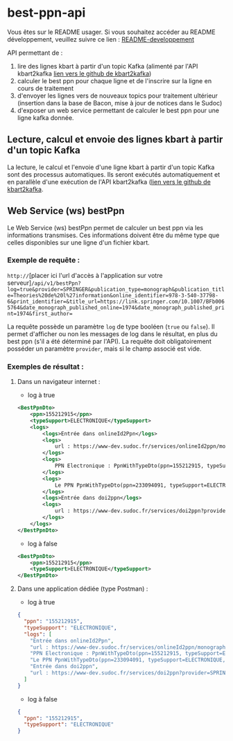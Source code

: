 # best-ppn-api

Vous êtes sur le README usager. Si vous souhaitez accéder au README développement, veuillez suivre ce lien : [README-developpement](README-developpement.md)

API permettant de : 
1. lire des lignes kbart à partir d'un topic Kafka (alimenté par l'API kbart2kafka [lien vers le github de kbart2kafka](https://github.com/abes-esr/kbart2kafka))
2. calculer le best ppn pour chaque ligne et de l'inscrire sur la ligne en cours de traitement
3. d'envoyer les lignes vers de nouveaux topics pour traitement ultérieur (insertion dans la base de Bacon, mise à jour de notices dans le Sudoc)
4. d'exposer un web service permettant de calculer le best ppn pour une ligne kafka donnée.

## Lecture, calcul et envoie des lignes kbart à partir d'un topic Kafka
La lecture, le calcul et l'envoie d'une ligne kbart à partir d'un topic Kafka sont des processus automatiques.
Ils seront exécutés automatiquement et en parallèle d'une exécution de l'API kbart2kafka ([lien vers le github de kbart2kafka](https://github.com/abes-esr/kbart2kafka).

## Web Service (ws) bestPpn
Le Web Service (ws) bestPpn permet de calculer un best ppn via les informations transmises. Ces informations doivent être du même type que celles disponibles sur une ligne d'un fichier kbart.

### Exemple de requête : 

`http://`[placer ici l'url d'accès à l'application sur votre serveur]`/api/v1/bestPpn?log=true&provider=SPRINGER&publication_type=monograph&publication_title=Theories%20de%20l%27information&online_identifier=978-3-540-37798-6&print_identifier=&title_url=https://link.springer.com/10.1007/BFb0065764&date_monograph_published_online=1974&date_monograph_published_print=1974&first_author=`

La requête possède un paramètre `log` de type booléen (`true` ou `false`). Il permet d'afficher ou non les messages de log dans le résultat, en plus du best ppn (s'il a été déterminé par l'API). 
La requête doit obligatoirement posséder un paramètre `provider`, mais si le champ associé est vide.

### Exemples de résultat :

1. Dans un navigateur internet : 
   - log à true
    ```xml
    <BestPpnDto>
        <ppn>155212915</ppn>
        <typeSupport>ELECTRONIQUE</typeSupport>
        <logs>
            <logs>Entrée dans onlineId2Ppn</logs>
            <logs>
                url : https://www-dev.sudoc.fr/services/onlineId2ppn/monograph/978-3-540-37798-6/SPRINGER / ppn(s) : [PpnWithTypeDto(ppn=155212915, typeSupport=ELECTRONIQUE, typeDocument=MONOGRAPHIE, providerPresent=true), PpnWithTypeDto(ppn=233094091, typeSupport=ELECTRONIQUE, typeDocument=MONOGRAPHIE, providerPresent=false)] / erreur(s) : []
            </logs>
            <logs>
                PPN Electronique : PpnWithTypeDto(ppn=155212915, typeSupport=ELECTRONIQUE, typeDocument=MONOGRAPHIE, providerPresent=true) / score : 5
            </logs>
            <logs>
                Le PPN PpnWithTypeDto(ppn=233094091, typeSupport=ELECTRONIQUE, typeDocument=MONOGRAPHIE, providerPresent=false) n'a pas de provider trouvé
            </logs>
            <logs>Entrée dans doi2ppn</logs>
            <logs>
                url : https://www-dev.sudoc.fr/services/doi2ppn?provider=SPRINGER&doi=10.1007/BFb0065764 / ppn(s) : [] / erreur(s) : []
            </logs>
        </logs>
    </BestPpnDto>
    ```

   - log à false
    ```xml
    <BestPpnDto>
        <ppn>155212915</ppn>
        <typeSupport>ELECTRONIQUE</typeSupport>
    </BestPpnDto>
    ```

2. Dans une application dédiée (type Postman) : 
   - log à true
    ```json
    {
      "ppn": "155212915",
      "typeSupport": "ELECTRONIQUE",
      "logs": [
        "Entrée dans onlineId2Ppn",
        "url : https://www-dev.sudoc.fr/services/onlineId2ppn/monograph/978-3-540-37798-6/SPRINGER / ppn(s) : [PpnWithTypeDto(ppn=155212915, typeSupport=ELECTRONIQUE, typeDocument=MONOGRAPHIE, providerPresent=true), PpnWithTypeDto(ppn=233094091, typeSupport=ELECTRONIQUE, typeDocument=MONOGRAPHIE, providerPresent=false)] / erreur(s) : []",
        "PPN Electronique : PpnWithTypeDto(ppn=155212915, typeSupport=ELECTRONIQUE, typeDocument=MONOGRAPHIE, providerPresent=true) / score : 5",
        "Le PPN PpnWithTypeDto(ppn=233094091, typeSupport=ELECTRONIQUE, typeDocument=MONOGRAPHIE, providerPresent=false) n'a pas de provider trouvé",
        "Entrée dans doi2ppn",
        "url : https://www-dev.sudoc.fr/services/doi2ppn?provider=SPRINGER&doi=10.1007/BFb0065764 / ppn(s) : [] / erreur(s) : []"
      ]
    }
    ```

   - log à false
    ```json
    {
      "ppn": "155212915",
      "typeSupport": "ELECTRONIQUE"
    }
    ```
